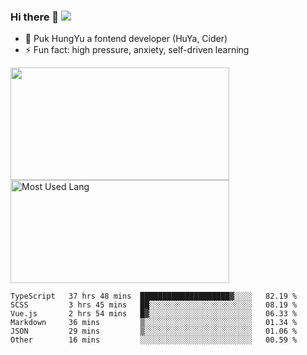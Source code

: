 ### Hi there 👋   ![](https://komarev.com/ghpvc/?username=trojan0523&color=ff69b4&label=PV+Since+2020-1-1)

 - 🔭 Puk HungYu a fontend developer (HuYa, Cider)
 - ⚡ Fun fact: high pressure, anxiety, self-driven learning 

 <img align="left" width="350px" height="180px" src="https://github-readme-stats.vercel.app/api?username=trojan0523&show_icons=true&icon_color=199861&count_private=true" />
 
 <img width="350px" height="165px" alt="Most Used Lang" src="https://github-readme-stats.vercel.app/api/top-langs/?username=trojan0523&layout=compact"/>
 

 <!--START_SECTION:waka-->

```text
TypeScript   37 hrs 48 mins  ████████████████████▓░░░░   82.19 %
SCSS         3 hrs 45 mins   ██░░░░░░░░░░░░░░░░░░░░░░░   08.19 %
Vue.js       2 hrs 54 mins   █▓░░░░░░░░░░░░░░░░░░░░░░░   06.33 %
Markdown     36 mins         ▒░░░░░░░░░░░░░░░░░░░░░░░░   01.34 %
JSON         29 mins         ▒░░░░░░░░░░░░░░░░░░░░░░░░   01.06 %
Other        16 mins         ░░░░░░░░░░░░░░░░░░░░░░░░░   00.59 %
```

<!--END_SECTION:waka-->

 
<!--
**Trojan0523/Trojan0523** is a ✨ _special_ ✨ repository because its `README.md` (this file) appears on your GitHub profile.

Here are some ideas to get you started:

- 👯 looking to collaborate on where? i don`t know
- 🤔 I’m looking for help with ...
- 💬 Ask me about ...
- 📫 How to reach me: ...
- 😄 Pronouns: ...
- ⚡ Fun fact: ...
![](https://komarev.com/ghpvc/?username=trojan0523)
-->
